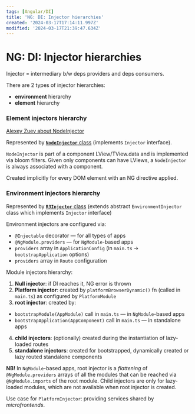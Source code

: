 ```yaml
---
tags: [Angular/DI]
title: 'NG: DI: Injector hierarchies'
created: '2024-03-17T17:14:11.997Z'
modified: '2024-03-17T21:39:47.634Z'
---
```


# NG: DI: Injector hierarchies

Injector = intermediary b/w deps providers and deps consumers.

There are 2 types of injector hierarchies:
- **environment** hierarchy
- **element** hierarchy


### Element injectors hierarchy

[Alexey Zuev about NodeInjector](https://medium.com/angular-in-depth/angular-di-getting-to-know-the-ivy-nodeinjector-33b815642a8e)

Represented by [**`NodeInjector`** class](https://github.com/angular/angular/blob/f50afb10c37f19133053e2ea56c9b404e15916be/packages/core/src/render3/di.ts#L752) (implements `Injector` interface).

`NodeInjector` is part of a component LView/TView.data and is implemented via bloom filters. Given only components can have LViews, a `NodeInjector` is always associated with a component.

Created implicitly for every DOM element with an NG directive applied.


### Environment injectors hierarchy

Represented by [**`R3Injector`** class](https://github.com/angular/angular/blob/f50afb10c37f19133053e2ea56c9b404e15916be/packages/core/src/di/r3_injector.ts#L135) (extends abstract `EnvironmentInjector` class which implements `Injector` interface)

Environment injectors are configured via:
- `@Injectable` decorator &mdash; for all types of apps
- `@NgModule.providers` &mdash; for `NgModule`-based apps
- `providers` array in `ApplicationConfig` (in `main.ts` -> `bootstrapApplication` options)
- `providers` array in `Route` configuration

Module injectors hierarchy:
1. **Null injector**: if DI reaches it, NG error is thrown
2. **Platform injector**: created by `platformBrowserDynamic()` fn (called in `main.ts`) as configured by `PlatformModule`
3. **root injector**: created by:
 - `bootstrapModule(AppModule)` call in `main.ts` &mdash; in `NgModule`-based apps
 - `bootstrapApplication(AppComponent)` call in `main.ts` &mdash; in standalone apps
4. **child injectors**: (optionally) created during the instantiation of lazy-loaded routes
5. **standalone injectors**: created for bootstrapped, dynamically created or lazy routed standalone components

**NB!** In `NgModule`-based apps, root injector is a _flattening_ of `@NgModule.providers` arrays of all the modules that can be reached via `@NgModule.imports` of the root module. Child injectors are only for lazy-loaded modules, which are not available when root injector is created.

Use case for `PlatformInjector`: providing services shared by _microfrontends_.
